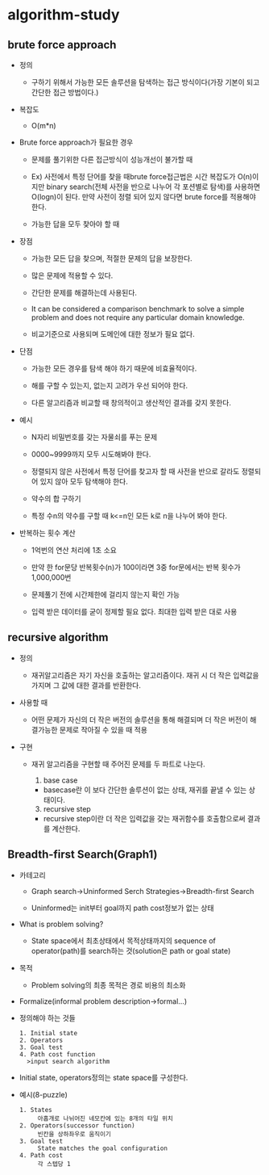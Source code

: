 # algorithm-study


## brute force approach


+	정의


    + 구하기 위해서 가능한 모든 솔루션을 탐색하는 접근 방식이다(가장 기본이 되고 간단한 접근 방법이다.)


+	복잡도
  
    +	O(m*n)
  
+	Brute force approach가 필요한 경우
  

    +	문제를 풀기위한 다른 접근방식이 성능개선이 불가할 때
  
  
      + Ex) 사전에서 특정 단어를 찾을 때brute force접근법은 시간 복잡도가 O(n)이지만 binary search(전체 사전을 반으로 나누어 각 포션별로 탐색)를 사용하면  O(logn)이 된다. 만약 사전이 정렬   되어 있지 않다면 brute force를 적용해야 한다.
      

    +	가능한 답을 모두 찾아야 할 때
  

+	장점
 
 
    +	가능한 모든 답을 찾으며, 적절한 문제의 답을 보장한다.
  

    +	많은 문제에 적용할 수 있다.
  

    +	간단한 문제를 해결하는데 사용된다.
  

    +	It can be considered a comparison benchmark to solve a simple problem and does not require any particular domain knowledge.
  

    +	비교기준으로 사용되며 도메인에 대한 정보가 필요 없다.
  

+	단점
 
 
    +	가능한 모든 경우를 탐색 해야 하기 때문에 비효율적이다.
  

    +	해를 구할 수 있는지, 없는지 고려가 우선 되어야 한다.
  

    +	다른 알고리즘과 비교할 때 창의적이고 생산적인 결과를 갖지 못한다.
  

+	예시
  
  
    +	N자리 비밀번호를 갖는 자물쇠를 푸는 문제
  

      + 0000~9999까지 모두 시도해봐야 한다.


    +	정렬되지 않은 사전에서 특정 단어를 찾고자 할 때 사전을 반으로 갈라도 정렬되어 있지 않아 모두 탐색해야 한다.
      
    +	약수의 합 구하기
  
       + 특정 수n의 약수를 구할 때  k<=n인 모든 k로 n을 나누어 봐야 한다.
  

+	반복하는 횟수 계산
 
 
    +	1억번의 연산 처리에 1초 소요
  
    +	만약 한 for문당 반복횟수(n)가 100이라면 3중 for문에서는 반복 횟수가 1,000,000번
  
    +	문제풀기 전에 시간제한에 걸리지 않는지 확인 가능
  
    +	입력 받은 데이터를 굳이 정제할 필요 없다. 최대한 입력 받은 대로 사용
   

## recursive algorithm


+	정의


    + 재귀알고리즘은 자기 자신을 호출하는 알고리즘이다. 재귀 시 더 작은 입력값을 가지며 그 값에 대한 결과를 반환한다.


+	사용할 때
 
 
    + 어떤 문제가 자신의 더 작은 버전의 솔루션을 통해 해결되며 더 작은 버전이 해결가능한 문제로 작아질 수 있을 때 적용
  
  
  +	구현
  
  
    + 재귀 알고리즘을 구현할 때 주어진 문제를 두 파트로 나눈다.
      1. base case
       + basecase란 이 보다 간단한 솔루션이 없는 상태, 재귀를 끝낼 수 있는 상태이다.
      3. recursive step


       + recursive step이란 더 작은 입력값을 갖는 재귀함수를 호출함으로써 결과를 계산한다.
    

## Breadth-first Search(Graph1)


+	카테고리
 
    + Graph search->Uninformed Serch Strategies->Breadth-first Search
   

    + Uninformed는 init부터 goal까지 path  cost정보가 없는 상태
  

+	What is problem solving?
 
 
    + State space에서 최초상태에서 목적상태까지의 sequence of operator(path)를 search하는 것(solution은 path or goal state)
    

+	목적


    + Problem solving의 최종 목적은 경로 비용의 최소화


+	Formalize(informal problem description->formal…)

    
+	정의해야 하는 것들
    
        1. Initial state
        2. Operators
        3. Goal test
        4. Path cost function
          >input search algorithm
    
+ Initial state, operators정의는 state space를 구성한다.
  
+ 예시(8-puzzle)
    

      1. States
    	   아홉개로 나뉘어진 네모칸에 있는 8개의 타일 위치
      2. Operators(successor function)
    	   빈칸을 상하좌우로 움직이기
      3. Goal test
     	   State matches the goal configuration
      4. Path cost
    	   각 스텝당 1

